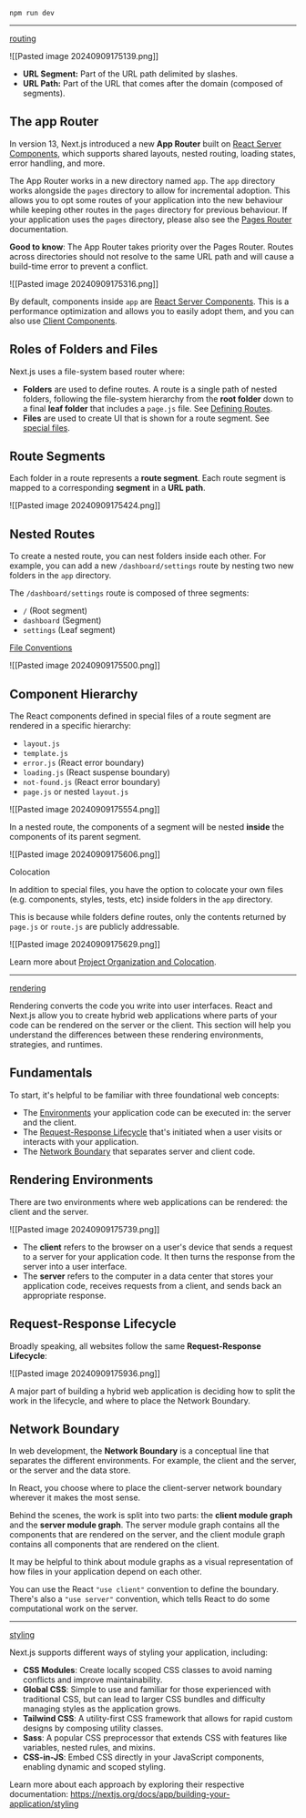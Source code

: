 
`npm run dev`

---

[routing](https://nextjs.org/docs/app/building-your-application/routing)


![[Pasted image 20240909175139.png]]

- **URL Segment:** Part of the URL path delimited by slashes.
- **URL Path:** Part of the URL that comes after the domain (composed of segments).


## The app Router

In version 13, Next.js introduced a new **App Router** built on [React Server Components](https://nextjs.org/docs/app/building-your-application/rendering/server-components), which supports shared layouts, nested routing, loading states, error handling, and more.

The App Router works in a new directory named `app`. The `app` directory works alongside the `pages` directory to allow for incremental adoption. This allows you to opt some routes of your application into the new behaviour while keeping other routes in the `pages` directory for previous behaviour. If your application uses the `pages` directory, please also see the [Pages Router](https://nextjs.org/docs/pages/building-your-application/routing) documentation.


**Good to know**: The App Router takes priority over the Pages Router. Routes across directories should not resolve to the same URL path and will cause a build-time error to prevent a conflict.

![[Pasted image 20240909175316.png]]

By default, components inside `app` are [React Server Components](https://nextjs.org/docs/app/building-your-application/rendering/server-components). This is a performance optimization and allows you to easily adopt them, and you can also use [Client Components](https://nextjs.org/docs/app/building-your-application/rendering/client-components).



## Roles of Folders and Files

Next.js uses a file-system based router where:

- **Folders** are used to define routes. A route is a single path of nested folders, following the file-system hierarchy from the **root folder** down to a final **leaf folder** that includes a `page.js` file. See [Defining Routes](https://nextjs.org/docs/app/building-your-application/routing/defining-routes).
- **Files** are used to create UI that is shown for a route segment. See [special files](https://nextjs.org/docs/app/building-your-application/routing#file-conventions).


## Route Segments

Each folder in a route represents a **route segment**. Each route segment is mapped to a corresponding **segment** in a **URL path**.

![[Pasted image 20240909175424.png]]

## Nested Routes

To create a nested route, you can nest folders inside each other. For example, you can add a new `/dashboard/settings` route by nesting two new folders in the `app` directory.

The `/dashboard/settings` route is composed of three segments:

- `/` (Root segment)
- `dashboard` (Segment)
- `settings` (Leaf segment)

[File Conventions](https://nextjs.org/docs/app/building-your-application/routing#file-conventions)

![[Pasted image 20240909175500.png]]

## Component Hierarchy

The React components defined in special files of a route segment are rendered in a specific hierarchy:

- `layout.js`
- `template.js`
- `error.js` (React error boundary)
- `loading.js` (React suspense boundary)
- `not-found.js` (React error boundary)
- `page.js` or nested `layout.js`

![[Pasted image 20240909175554.png]]

In a nested route, the components of a segment will be nested **inside** the components of its parent segment.

![[Pasted image 20240909175606.png]]


Colocation

In addition to special files, you have the option to colocate your own files (e.g. components, styles, tests, etc) inside folders in the `app` directory.

This is because while folders define routes, only the contents returned by `page.js` or `route.js` are publicly addressable.

![[Pasted image 20240909175629.png]]

Learn more about [Project Organization and Colocation](https://nextjs.org/docs/app/building-your-application/routing/colocation).


---

[rendering](https://nextjs.org/docs/app/building-your-application/rendering)

Rendering converts the code you write into user interfaces. React and Next.js allow you to create hybrid web applications where parts of your code can be rendered on the server or the client. This section will help you understand the differences between these rendering environments, strategies, and runtimes.

## Fundamentals 

To start, it's helpful to be familiar with three foundational web concepts:

- The [Environments](https://nextjs.org/docs/app/building-your-application/rendering#rendering-environments) your application code can be executed in: the server and the client.
- The [Request-Response Lifecycle](https://nextjs.org/docs/app/building-your-application/rendering#request-response-lifecycle) that's initiated when a user visits or interacts with your application.
- The [Network Boundary](https://nextjs.org/docs/app/building-your-application/rendering#network-boundary) that separates server and client code.


## Rendering Environments

There are two environments where web applications can be rendered: the client and the server.

![[Pasted image 20240909175739.png]]

- The **client** refers to the browser on a user's device that sends a request to a server for your application code. It then turns the response from the server into a user interface.
- The **server** refers to the computer in a data center that stores your application code, receives requests from a client, and sends back an appropriate response.


## Request-Response Lifecycle

Broadly speaking, all websites follow the same **Request-Response Lifecycle**:

![[Pasted image 20240909175936.png]]

A major part of building a hybrid web application is deciding how to split the work in the lifecycle, and where to place the Network Boundary.

## Network Boundary

In web development, the **Network Boundary** is a conceptual line that separates the different environments. For example, the client and the server, or the server and the data store.

In React, you choose where to place the client-server network boundary wherever it makes the most sense.

Behind the scenes, the work is split into two parts: the **client module graph** and the **server module graph**. The server module graph contains all the components that are rendered on the server, and the client module graph contains all components that are rendered on the client.

It may be helpful to think about module graphs as a visual representation of how files in your application depend on each other.

You can use the React `"use client"` convention to define the boundary. There's also a `"use server"` convention, which tells React to do some computational work on the server.

---

[styling](https://nextjs.org/docs/app/building-your-application/styling)

Next.js supports different ways of styling your application, including:

- **CSS Modules**: Create locally scoped CSS classes to avoid naming conflicts and improve maintainability.
- **Global CSS**: Simple to use and familiar for those experienced with traditional CSS, but can lead to larger CSS bundles and difficulty managing styles as the application grows.
- **Tailwind CSS**: A utility-first CSS framework that allows for rapid custom designs by composing utility classes.
- **Sass**: A popular CSS preprocessor that extends CSS with features like variables, nested rules, and mixins.
- **CSS-in-JS**: Embed CSS directly in your JavaScript components, enabling dynamic and scoped styling.

Learn more about each approach by exploring their respective documentation: https://nextjs.org/docs/app/building-your-application/styling

